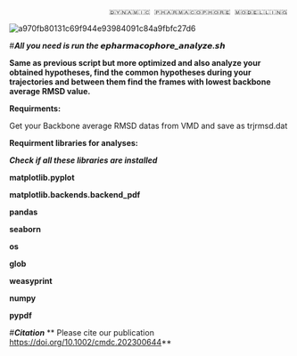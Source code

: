                              🇩‌🇾‌🇳‌🇦‌🇲‌🇮‌🇨‌ 🇵‌🇭‌🇦‌🇷‌🇲‌🇦‌🇨‌🇴‌🇵‌🇭‌🇴‌🇷‌🇪‌ 🇲‌🇴‌🇩‌🇪‌🇱‌🇱‌🇮‌🇳‌🇬
![a970fb80131c69f944e93984091c84a9fbfc27d6](https://github.com/DurdagiLab/Dynamicpharmacophore_modeling_V1.1/assets/146360745/0e1ae028-8a80-48ea-a61f-fb616adfb211)                       ‌


#***All you need is run the 𝙚𝙥𝙝𝙖𝙧𝙢𝙖𝙘𝙤𝙥𝙝𝙤𝙧𝙚_𝙖𝙣𝙖𝙡𝙮𝙯𝙚.𝙨𝙝***

**Same as previous script but more optimized and also analyze your obtained hypotheses, find the common hypotheses during your trajectories and between them find the frames with lowest backbone average RMSD value.**

**Requirments:**

Get your Backbone average RMSD datas from VMD and save as trjrmsd.dat

**Requirment libraries for analyses:**

***Check if all these libraries are installed***

**matplotlib.pyplot**

**matplotlib.backends.backend_pdf**

**pandas**

**seaborn**

**os**

**glob**

**weasyprint**

**numpy**

**pypdf**

#***Citation***
** Please cite our publication  https://doi.org/10.1002/cmdc.202300644**
